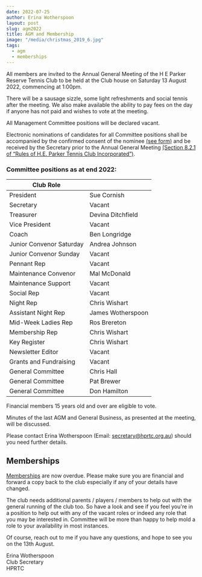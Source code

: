 ```yaml
---
date: 2022-07-25
author: Erina Wotherspoon
layout: post
slug: agm2022
title: AGM and Membership
image: "/media/christmas_2019_6.jpg"
tags:
  - agm
  - memberships
---
```


All members are invited to the Annual General Meeting of the H E Parker Reserve Tennis Club to be held at the Club house on Saturday 13 August 2022, commencing at 1:00pm.

There will be a sausage sizzle, some light refreshments and social tennis after the meeting. We also make available the ability to pay fees on the day if anyone has not paid and wishes to vote at the meeting.

All Management Committee positions will be declared vacant.

Electronic nominations of candidates for all Committee positions shall be accompanied by the confirmed consent of the nominee [(see form)](https://hprtc.org.au/media/AGM_Notice_2022.pdf) and be received by the Secretary prior to the Annual General Meeting [(Section 8.2.1 of “Rules of H.E. Parker Tennis Club Incorporated”)](https://hprtc.org.au/media/HPRTC_Constitution_2007.pdf).


### Committee positions as at end 2022:

| Club Role                 |                    |
|-------------------------- |------------------- |
| President                 | Sue Cornish        |
| Secretary                 | Vacant             |
| Treasurer                 | Devina Ditchfield  |
| Vice President            | Vacant             |
| Coach                     | Ben Longridge      |
| Junior Convenor Saturday  | Andrea Johnson     |
| Junior Convenor Sunday    | Vacant             |
| Pennant Rep               | Vacant             |
| Maintenance Convenor      | Mal McDonald       |
| Maintenance Support       | Vacant             |
| Social Rep                | Vacant             |
| Night Rep                 | Chris Wishart      |
| Assistant Night Rep       | James Wotherspoon  |
| Mid-Week Ladies Rep       | Ros Brereton       |
| Membership Rep            | Chris Wishart      |
| Key Register              | Chris Wishart      |
| Newsletter Editor         | Vacant             |
| Grants and Fundraising    | Vacant             |
| General Committee         | Chris Hall         |
| General Committee         | Pat Brewer         |
| General Committee         | Don Hamilton       |

Financial members 15 years old and over are eligible to vote.

Minutes of the last AGM and General Business, as presented at the meeting, will be discussed.

Please contact Erina Wotherspoon (Email: [secretary@hprtc.org.au](mailto:secretary@hprtc.org.au)) should you need further details.

## Memberships

[Memberships](https://hprtc.org.au/members/) are now overdue. Please make sure you are financial and forward a copy back to the club especially if any of your details have changed.

The club needs additional parents / players / members to help out with the general running of the club too. So have a look and see if you feel you're in a position to help out with any of the vacant roles or indeed any role that you may be interested in. Committee will be more than happy to help mold a role to your availability in most instances.

Of course, reach out to me if you have any questions, and hope to see you on the 13th August.

Erina Wotherspoon<br>
Club Secretary<br>
HPRTC
